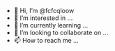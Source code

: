 - 👋 Hi, I’m @fcfcqloow
- 👀 I’m interested in ...
- 🌱 I’m currently learning ...
- 💞️ I’m looking to collaborate on ...
- 📫 How to reach me ...

<!---
fcfcqloow/fcfcqloow is a ✨ special ✨ repository because its `README.md` (this file) appears on your GitHub profile.
You can click the Preview link to take a look at your changes.
--->
